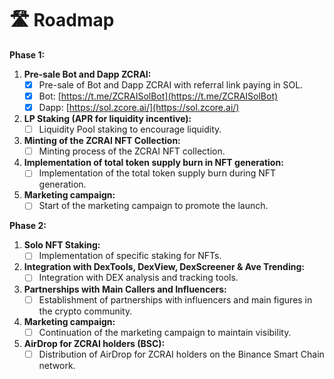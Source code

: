 # 🛣️ Roadmap

**Phase 1:**

1. **Pre-sale Bot and Dapp ZCRAI:**
   * [x] Pre-sale of Bot and Dapp ZCRAI with referral link paying in SOL.
   * [x] Bot: [https://t.me/ZCRAISolBot](https://t.me/ZCRAISolBot)
   * [x] Dapp: [https://sol.zcore.ai/](https://sol.zcore.ai/)
2. **LP Staking (APR for liquidity incentive):**
   * [ ] Liquidity Pool staking to encourage liquidity.
3. **Minting of the ZCRAI NFT Collection:**
   * [ ] Minting process of the ZCRAI NFT collection.
4. **Implementation of total token supply burn in NFT generation:**
   * [ ] Implementation of the total token supply burn during NFT generation.
5. **Marketing campaign:**
   * [ ] Start of the marketing campaign to promote the launch.

**Phase 2:**

1. **Solo NFT Staking:**
   * [ ] Implementation of specific staking for NFTs.
2. **Integration with DexTools, DexView, DexScreener & Ave Trending:**
   * [ ] Integration with DEX analysis and tracking tools.
3. **Partnerships with Main Callers and Influencers:**
   * [ ] Establishment of partnerships with influencers and main figures in the crypto community.
4. **Marketing campaign:**
   * [ ] Continuation of the marketing campaign to maintain visibility.
5. **AirDrop for ZCRAI holders (BSC):**
   * [ ] Distribution of AirDrop for ZCRAI holders on the Binance Smart Chain network.
